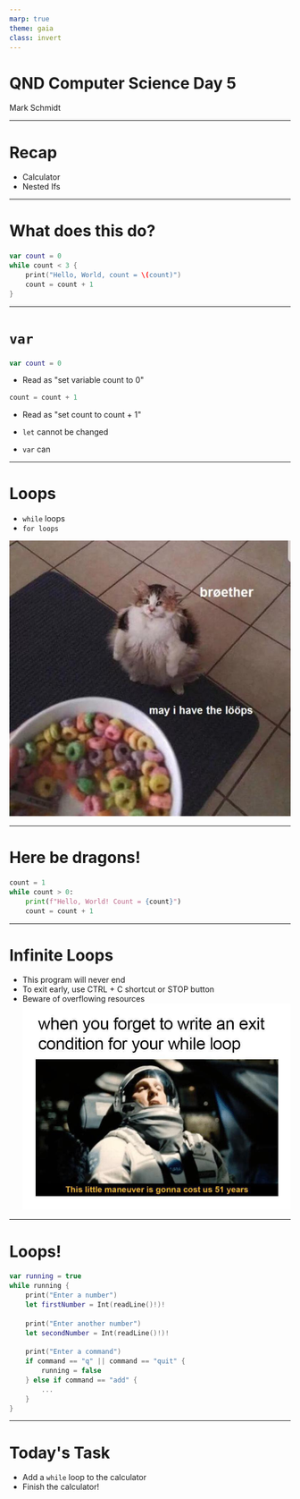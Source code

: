 ```yaml
---
marp: true
theme: gaia
class: invert
---
```


# QND Computer Science Day 5
Mark Schmidt

--- 

# Recap

- Calculator
- Nested Ifs

---

# What does this do?

```swift
var count = 0
while count < 3 {
    print("Hello, World, count = \(count)")
    count = count + 1
}

```

<!-- Two new things-- var and while-->

---

# `var`

```swift
var count = 0
```
- Read as "set variable count to 0"
```swift
count = count + 1
```
- Read as "set count to count + 1"

- `let` cannot be changed
- `var` can
---

# Loops

- `while` loops
- `for loops`

![bg right w:500](../assets/loop.jpeg)

<!-- -->

---

# Here be dragons!

```python
count = 1
while count > 0:
    print(f"Hello, World! Count = {count}")
    count = count + 1

```
---

# Infinite Loops

- This program will never end
- To exit early, use CTRL + C shortcut or STOP button
- Beware of overflowing resources
![bg right w:500](../assets/infinite_loop.jpeg)

---
# Loops!

```swift
var running = true
while running {
    print("Enter a number")
    let firstNumber = Int(readLine()!)!

    print("Enter another number") 
    let secondNumber = Int(readLine()!)!

    print("Enter a command")
    if command == "q" || command == "quit" {
        running = false
    } else if command == "add" {
        ...
    }
}
```

---

# Today's Task

- Add a `while` loop to the calculator
- Finish the calculator!


